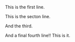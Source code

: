 This is the first line.

This is the secton line.

And the third.

And a final fourth line!! This is it.

